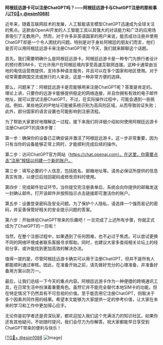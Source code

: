 **阿根廷远游卡可以注册ChatGPT吗？——阿根廷远游卡与ChatGPT注册的那些事儿[[TG💪+ @esim1088](https://t.me/s/esim1088)]**

近年来，随着互联网技术的发展，人工智能语言模型ChatGPT迅速成为全球关注的焦点。这款由OpenAI开发的人工智能工具以其强大的对话能力和广泛的应用场景吸引了无数用户。然而，对于许多非英语国家的用户来说，能否成功注册并使用ChatGPT却是一个令人困扰的问题。特别是对于身处阿根廷的朋友们而言，他们是否可以用阿根廷远游卡来注册ChatGPT呢？今天，我们就来聊聊这个话题。

首先，我们需要明确什么是阿根廷远游卡。阿根廷远游卡是一种专门为旅行者设计的预付费SIM卡，它允许用户在阿根廷境内享受高速互联网连接。这种卡通常由当地的电信运营商提供，支持多种语言服务，并且可以在多个国家和地区使用。对于经常需要跨国交流或旅行的人来说，这是一种非常方便的选择。

那么，问题来了：阿根廷远游卡是否能够用来注册ChatGPT呢？答案是肯定的。理论上讲，只要你的远游卡能够提供稳定的网络连接，并且你拥有有效的电子邮件地址，就可以尝试注册ChatGPT。不过，在实际操作过程中，可能会遇到一些挑战。例如，某些地区的IP地址可能被系统识别为高风险区域，从而导致验证失败；此外，部分国家的语言设置也可能影响到注册流程。

为了帮助大家更好地理解这一过程，接下来我们将详细介绍如何使用阿根廷远游卡注册ChatGPT的具体步骤：

第一步：确保你的设备已正确安装并激活了阿根廷远游卡。这一步非常重要，因为只有当你的设备能够正常上网时，才能顺利完成后续的操作。

第二步：访问ChatGPT官方网站（https://chat.openai.com）。在这里，你需要点击“注册”按钮以创建一个新的账户。

第三步：填写必要的个人信息，包括姓名、邮箱地址等。请务必保证所提供的信息真实有效，以便日后找回密码或修改资料时使用。

第四步：完成邮件验证环节。当你提交完注册表单后，系统会向你提供的邮箱发送一封确认邮件。打开该邮件并按照指示点击链接即可激活你的账户。

第五步：设置登录密码及安全问题。为了保护个人隐私，请选择一个强而易记的密码，并妥善保管好相关的安全提示问题的答案。

第六步：开始体验ChatGPT带来的乐趣吧！一旦完成了上述所有步骤，你就正式成为了ChatGPT的一员啦！

当然，在整个注册过程中，如果遇到了任何困难，也不必过于焦虑。可以尝试更换不同的网络环境或者联系客服寻求帮助。同时，也建议大家多查阅相关论坛上的经验分享，或许能找到更加高效的解决办法。

值得一提的是，尽管阿根廷远游卡确实可以用于注册ChatGPT，但并不是所有人都能顺利通过审核。因此，在准备开始之前，请先做好充分的心理准备，并准备好备用方案以防万一。

最后，让我们总结一下今天的重点内容。阿根廷远游卡作为一种便捷的跨境通讯工具，在日常生活中扮演着重要角色。虽然它并不能完全替代本地SIM卡的功能，但在特定情况下仍然具有不可忽视的价值。至于能否用它注册ChatGPT，则取决于多个因素共同作用的结果。希望本文能够为大家提供一定的参考价值，让大家在未来的学习和工作中更加得心应手。

无论你是初学者还是资深玩家，都欢迎加入我们这个充满活力的知识社区。如果你还有其他疑问，不妨随时提问，我们会尽力为你解答。祝大家都能早日享受到ChatGPT带来的便利与快乐！

[[TG💪+ @esim1088](https://t.me/s/esim1088) ![Image](https://i.postimg.cc/4NQfJmqS/Snipaste-2025-05-13-00-14-12.png)]